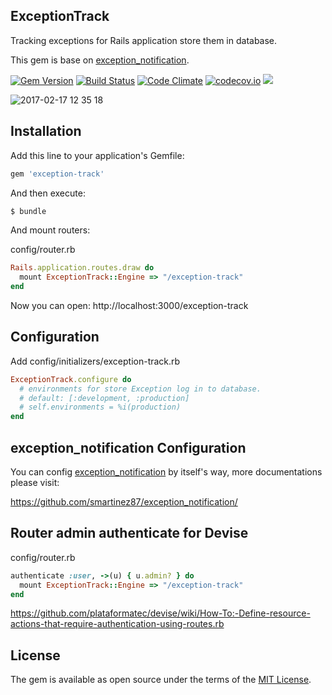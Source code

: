 ExceptionTrack
--------------

Tracking exceptions for Rails application store them in database.

This gem is base on [exception_notification](https://github.com/smartinez87/exception_notification/).

[![Gem Version](https://badge.fury.io/rb/exception-track.svg)](https://badge.fury.io/rb/exception-track) [![Build Status](https://travis-ci.org/rails-engine/exception-track.svg)](https://travis-ci.org/rails-engine/exception-track) [![Code Climate](https://codeclimate.com/github/rails-engine/exception-track/badges/gpa.svg)](https://codeclimate.com/github/rails-engine/exception-track) [![codecov.io](https://codecov.io/github/rails-engine/exception-track/coverage.svg?branch=master)](https://codecov.io/github/rails-engine/exception-track?branch=master) [![](http://inch-ci.org/github/rails-engine/exception-track.svg?branch=master)](http://inch-ci.org/github/rails-engine/exception-track?branch=master)

![2017-02-17 12 35 18](https://cloud.githubusercontent.com/assets/5518/23052599/8e267c02-f50d-11e6-8d6e-cef0cc1991b7.png)

## Installation

Add this line to your application's Gemfile:

```ruby
gem 'exception-track'
```

And then execute:

```bash
$ bundle
```

And mount routers:

config/router.rb

```rb
Rails.application.routes.draw do
  mount ExceptionTrack::Engine => "/exception-track"
end
```

Now you can open: http://localhost:3000/exception-track

## Configuration

Add config/initializers/exception-track.rb

```rb
ExceptionTrack.configure do
  # environments for store Exception log in to database.
  # default: [:development, :production]
  # self.environments = %i(production)
end
```

## exception_notification Configuration

You can config [exception_notification](https://github.com/smartinez87/exception_notification/) by itself's way, more documentations please visit:

https://github.com/smartinez87/exception_notification/

## Router admin authenticate for Devise

config/router.rb

```rb
authenticate :user, ->(u) { u.admin? } do
  mount ExceptionTrack::Engine => "/exception-track"
end
```

https://github.com/plataformatec/devise/wiki/How-To:-Define-resource-actions-that-require-authentication-using-routes.rb

## License

The gem is available as open source under the terms of the [MIT License](http://opensource.org/licenses/MIT).
